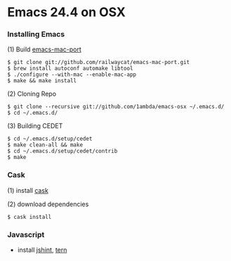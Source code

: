 # Emacs 24.4 on OSX

### Installing Emacs

(1) Build [emacs-mac-port](https://github.com/railwaycat/emacs-mac-port)  

```
$ git clone git://github.com/railwaycat/emacs-mac-port.git
$ brew install autoconf automake libtool
$ ./configure --with-mac --enable-mac-app
$ make && make install
```

(2) Cloning Repo

```
$ git clone --recursive git://github.com/1ambda/emacs-osx ~/.emacs.d/
$ cd ~/.emacs.d/
```

(3) Building CEDET

```
$ cd ~/.emacs.d/setup/cedet
$ make clean-all && make
$ cd ~/.emacs.d/setup/cedet/contrib
$ make
```

### Cask

(1) install [cask](http://cask.readthedocs.org/en/latest/guide/installation.html)

(2) download dependencies

`$ cask install`

### Javascript

- install [jshint](http://truongtx.me/2014/02/21/emacs-setup-jshint-for-on-the-fly-petential-error-checking/), [tern](http://truongtx.me/2014/04/20/emacs-javascript-completion-and-refactoring/)